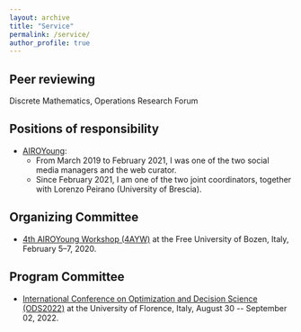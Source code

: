 ```yaml
---
layout: archive
title: "Service"
permalink: /service/
author_profile: true
---
```


## Peer reviewing
Discrete Mathematics, Operations Research Forum

## Positions of responsibility
- [AIROYoung](https://www.airoyoung.org):
  - From March 2019 to February 2021, I was one of the two social media managers and the web curator.
  - Since February 2021, I am one of the two joint coordinators, together with Lorenzo Peirano (University of Brescia).

## Organizing Committee
- [4th AIROYoung Workshop (4AYW)](https://www.unibz.it/en/events/132924-4th-airoyoung-workshop-optimization-at-the-crossroads-of-italy-and-north-europe) at the Free University of Bozen, Italy, February 5–7, 2020.

## Program Committee
- [International Conference on Optimization and Decision Science (ODS2022)](http://www.airoconference.it/ods2022/index.php) at the University of Florence, Italy, August 30 -- September 02, 2022.
